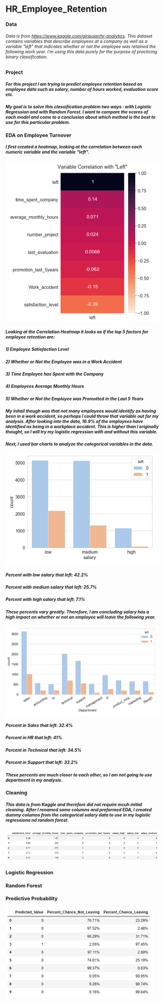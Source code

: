 # HR_Employee_Retention


### Data
###### Data is from https://www.kaggle.com/giripujar/hr-analytics. This dataset contains variables that describe employees at a company as well as a variable "left" that indicates whether or not the employee was retained the following work year. I'm using this data purely for the purpose of practicing binary classification.


### Project
##### For this project I am trying to predict employee retention based on employee data such as salary, number of hours worked, evaluation score etc.
##### My goal is to solve this classification problem two ways : with Logistic Regression and with Random Forest. I want to compare the scores of each model and come to a conclusion about which method is the best to use for this particular problem.


### EDA on Employee Turnover
##### I first created a heatmap, looking at the correlation between each numeric variable and the variable "left". 

![](https://github.com/savyrosea/HR_Employee_Retention/blob/main/pictures/heatmap.PNG)

##### Looking at the Correlation Heatmap it looks as if the top 5 factors for employee retention are: 

##### 1) Employee Satisfaction Level

##### 2) Whether or Not the Employee was in a Work Accident

##### 3) Time Employee has Spent with the Company

##### 4) Employees Average Monthly Hours

##### 5) Whether or Not the Employee was Promotted in the Last 5 Years

##### My initail though was that not many employees would identify as having been in a work accident, so perhaps I could throw that variable out for my analysis. After looking into the data, 16.9% of the employees have identified as being in a workplace accident. This is higher than I originally thought, so I will try my logistic regression with and without this variable.

##### Next, I used bar charts to analyze the categorical variables in the data.

![](https://github.com/savyrosea/HR_Employee_Retention/blob/main/pictures/salary_bar.PNG)

##### Percent with low salary that left: 42.2%

##### Percent with medium salary that left: 25.7%

##### Percent with high salary that left: 7.1%

##### These percents vary greatly. Therefore, I am concluding salary has a high impact on whether or not an employee will leave the following year.

![](https://github.com/savyrosea/HR_Employee_Retention/blob/main/pictures/bar_department.PNG)

##### Percent in Sales that left: 32.4%

##### Percent in HR that left: 41%

##### Percent in Technical that left: 34.5%

##### Percent in Support that left: 33.2%

##### These percents are much closer to each other, so I am not going to use department in my analysis.

### Cleaning
##### This data is from Kaggle and therefore did not require mcuh initial cleaning. After I renamed some columns and preformed EDA, I created dummy columns from the categorical salary data to use in my logistic regressiona nd random forest.
![](https://github.com/savyrosea/HR_Employee_Retention/blob/main/pictures/dummy_var.PNG)


### Logistic Regression


### Random Forest


### Predictive Probability

![](https://github.com/savyrosea/HR_Employee_Retention/blob/main/pictures/percents.PNG)


